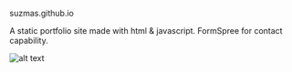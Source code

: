 suzmas.github.io


A static portfolio site made with html & javascript.
FormSpree for contact capability.


![alt text](./images/kinda-pink-port.gif "Kinda-pink-port demo")
